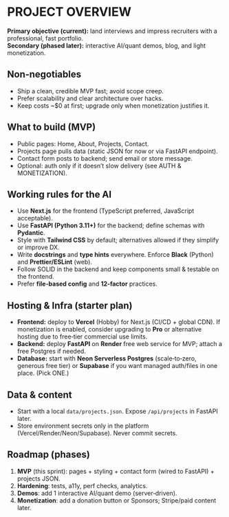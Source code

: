 # PROJECT OVERVIEW

**Primary objective (current):** land interviews and impress recruiters with a professional, fast portfolio.  
**Secondary (phased later):** interactive AI/quant demos, blog, and light monetization.

## Non‑negotiables
- Ship a clean, credible MVP fast; avoid scope creep.
- Prefer scalability and clear architecture over hacks.
- Keep costs ~$0 at first; upgrade only when monetization justifies it.

## What to build (MVP)
- Public pages: Home, About, Projects, Contact.
- Projects page pulls data (static JSON for now or via FastAPI endpoint).
- Contact form posts to backend; send email or store message.
- Optional: auth only if it doesn’t slow delivery (see AUTH & MONETIZATION).

## Working rules for the AI
- Use **Next.js** for the frontend (TypeScript preferred, JavaScript acceptable).  
- Use **FastAPI (Python 3.11+)** for the backend; define schemas with **Pydantic**.  
- Style with **Tailwind CSS** by default; alternatives allowed if they simplify or improve DX.  
- Write **docstrings** and **type hints** everywhere. Enforce **Black** (Python) and **Prettier/ESLint** (web).  
- Follow SOLID in the backend and keep components small & testable on the frontend.
- Prefer **file‑based config** and **12‑factor** practices.

## Hosting & Infra (starter plan)
- **Frontend:** deploy to **Vercel** (Hobby) for Next.js (CI/CD + global CDN). If monetization is enabled, consider upgrading to **Pro** or alternative hosting due to free‑tier commercial use limits.  
- **Backend:** deploy **FastAPI** on **Render** free web service for MVP; attach a free Postgres if needed.  
- **Database:** start with **Neon Serverless Postgres** (scale‑to‑zero, generous free tier) or **Supabase** if you want managed auth/files in one place. (Pick ONE.)

## Data & content
- Start with a local `data/projects.json`. Expose `/api/projects` in FastAPI later.
- Store environment secrets only in the platform (Vercel/Render/Neon/Supabase). Never commit secrets.

## Roadmap (phases)
1) **MVP** (this sprint): pages + styling + contact form (wired to FastAPI) + projects JSON.  
2) **Hardening**: tests, a11y, perf checks, analytics.  
3) **Demos**: add 1 interactive AI/quant demo (server‑driven).  
4) **Monetization**: add a donation button or Sponsors; Stripe/paid content later.

